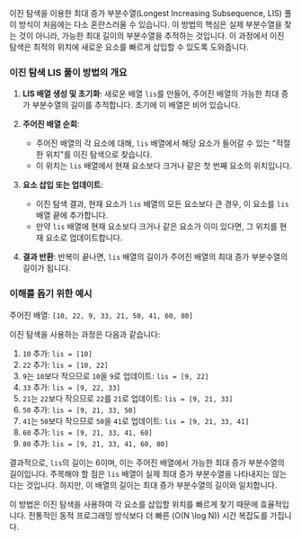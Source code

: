 이진 탐색을 이용한 최대 증가 부분수열(Longest Increasing Subsequence, LIS) 풀이 방식이 처음에는 다소 혼란스러울 수 있습니다. 이 방법의 핵심은 실제 부분수열을 찾는 것이 아니라, 가능한 최대 길이의 부분수열을 추적하는 것입니다. 이 과정에서 이진 탐색은 최적의 위치에 새로운 요소를 빠르게 삽입할 수 있도록 도와줍니다.

### 이진 탐색 LIS 풀이 방법의 개요

1. **LIS 배열 생성 및 초기화**: 새로운 배열 `lis`를 만들어, 주어진 배열의 가능한 최대 증가 부분수열의 길이를 추적합니다. 초기에 이 배열은 비어 있습니다.

2. **주어진 배열 순회**:

   - 주어진 배열의 각 요소에 대해, `lis` 배열에서 해당 요소가 들어갈 수 있는 "적절한 위치"를 이진 탐색으로 찾습니다.
   - 이 위치는 `lis` 배열에서 현재 요소보다 크거나 같은 첫 번째 요소의 위치입니다.

3. **요소 삽입 또는 업데이트**:

   - 이진 탐색 결과, 현재 요소가 `lis` 배열의 모든 요소보다 큰 경우, 이 요소를 `lis` 배열 끝에 추가합니다.
   - 만약 `lis` 배열에 현재 요소보다 크거나 같은 요소가 이미 있다면, 그 위치를 현재 요소로 업데이트합니다.

4. **결과 반환**: 반복이 끝나면, `lis` 배열의 길이가 주어진 배열의 최대 증가 부분수열의 길이가 됩니다.

### 이해를 돕기 위한 예시

주어진 배열: `[10, 22, 9, 33, 21, 50, 41, 60, 80]`

이진 탐색을 사용하는 과정은 다음과 같습니다:

1. `10` 추가: `lis = [10]`
2. `22` 추가: `lis = [10, 22]`
3. `9`는 `10`보다 작으므로 `10`을 `9`로 업데이트: `lis = [9, 22]`
4. `33` 추가: `lis = [9, 22, 33]`
5. `21`는 `22`보다 작으므로 `22`를 `21`로 업데이트: `lis = [9, 21, 33]`
6. `50` 추가: `lis = [9, 21, 33, 50]`
7. `41`는 `50`보다 작으므로 `50`을 `41`로 업데이트: `lis = [9, 21, 33, 41]`
8. `60` 추가: `lis = [9, 21, 33, 41, 60]`
9. `80` 추가: `lis = [9, 21, 33, 41, 60, 80]`

결과적으로, `lis`의 길이는 6이며, 이는 주어진 배열에서 가능한 최대 증가 부분수열의 길이입니다. 주목해야 할 점은 `lis` 배열이 실제 최대 증가 부분수열을 나타내지는 않는다는 것입니다. 하지만, 이 배열의 길이는 최대 증가 부분수열의 길이와 일치합니다.

이 방법은 이진 탐색을 사용하여 각 요소를 삽입할 위치를 빠르게 찾기 때문에 효율적입니다. 전통적인 동적 프로그래밍 방식보다 더 빠른 \(O(N \log N)\) 시간 복잡도를 가집니다.

